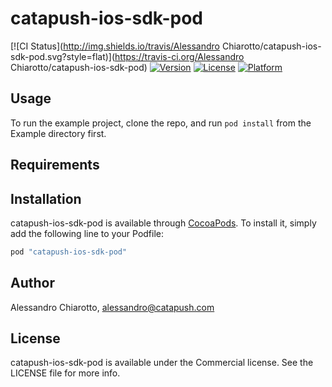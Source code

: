 # catapush-ios-sdk-pod

[![CI Status](http://img.shields.io/travis/Alessandro Chiarotto/catapush-ios-sdk-pod.svg?style=flat)](https://travis-ci.org/Alessandro Chiarotto/catapush-ios-sdk-pod)
[![Version](https://img.shields.io/cocoapods/v/catapush-ios-sdk-pod.svg?style=flat)](http://cocoapods.org/pods/catapush-ios-sdk-pod)
[![License](https://img.shields.io/cocoapods/l/catapush-ios-sdk-pod.svg?style=flat)](http://cocoapods.org/pods/catapush-ios-sdk-pod)
[![Platform](https://img.shields.io/cocoapods/p/catapush-ios-sdk-pod.svg?style=flat)](http://cocoapods.org/pods/catapush-ios-sdk-pod)

## Usage

To run the example project, clone the repo, and run `pod install` from the Example directory first.

## Requirements

## Installation

catapush-ios-sdk-pod is available through [CocoaPods](http://cocoapods.org). To install
it, simply add the following line to your Podfile:

```ruby
pod "catapush-ios-sdk-pod"
```

## Author

Alessandro Chiarotto, alessandro@catapush.com

## License

catapush-ios-sdk-pod is available under the Commercial license. See the LICENSE file for more info.
